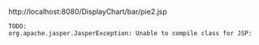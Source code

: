 

http://localhost:8080/DisplayChart/bar/pie2.jsp

```
TODO:
org.apache.jasper.JasperException: Unable to compile class for JSP: 
```